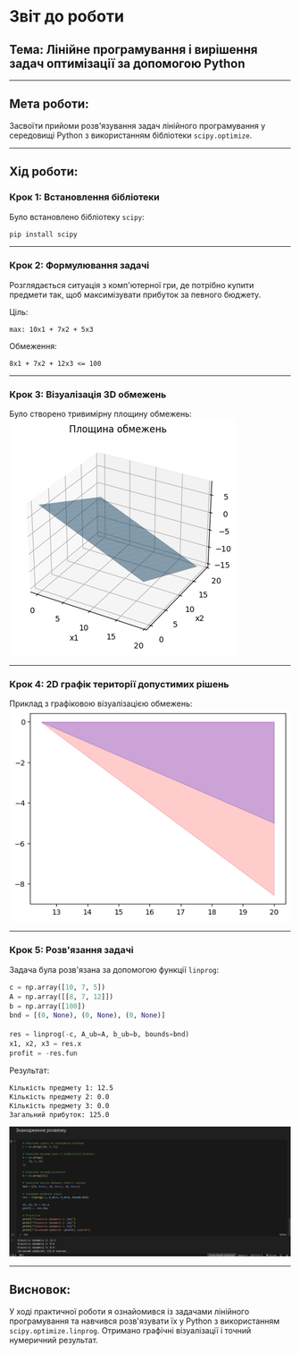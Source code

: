 # Звіт до роботи

## Тема: Лінійне програмування і вирішення задач оптимізації за допомогою Python

---

## Мета роботи:
Засвоїти прийоми розв'язування задач лінійного програмування у середовищі Python з використанням бібліотеки `scipy.optimize`.

---

## Хід роботи:

### Крок 1: Встановлення бібліотеки

Було встановлено бібліотеку `scipy`:
```bash
pip install scipy
```

---

### Крок 2: Формулювання задачі

Розглядається ситуація з комп'ютерної гри, де потрібно купити предмети так, щоб максимізувати прибуток за певного бюджету.

Ціль:
```
max: 10x1 + 7x2 + 5x3
```
Обмеження:
```
8x1 + 7x2 + 12x3 <= 100
```

---

### Крок 3: Візуалізація 3D обмежень

Було створено тривимірну площину обмежень:
![plt.figure](https://github.com/Kaena0/linear_programming_solomia/blob/main/screenshots/plt.figure.png?raw=true)

---

### Крок 4: 2D графік території допустимих рішень

Приклад з графіковою візуалізацією обмежень:
![np.linspace](https://github.com/Kaena0/linear_programming_solomia/blob/main/screenshots/np.linspace.png?raw=true)

---

### Крок 5: Розв'язання задачі

Задача була розв'язана за допомогою функції `linprog`:
```python
c = np.array([10, 7, 5])
A = np.array([[8, 7, 12]])
b = np.array([100])
bnd = [(0, None), (0, None), (0, None)]

res = linprog(-c, A_ub=A, b_ub=b, bounds=bnd)
x1, x2, x3 = res.x
profit = -res.fun
```

Результат:
```
Кількість предмету 1: 12.5
Кількість предмету 2: 0.0
Кількість предмету 3: 0.0
Загальний прибуток: 125.0
```

![np.array](https://github.com/Kaena0/linear_programming_solomia/blob/main/screenshots/np.array.png?raw=true)

---

## Висновок:

У ході практичної роботи я ознайомився із задачами лінійного програмування та навчився розв'язувати їх у Python з використанням `scipy.optimize.linprog`. Отримано графічні візуалізації і точний нумеричний результат.

